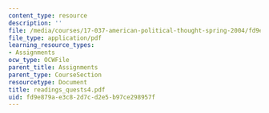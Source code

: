 ```yaml
---
content_type: resource
description: ''
file: /media/courses/17-037-american-political-thought-spring-2004/fd9e879ae3c82d7cd2e5b97ce298957f_readings_quests4.pdf
file_type: application/pdf
learning_resource_types:
- Assignments
ocw_type: OCWFile
parent_title: Assignments
parent_type: CourseSection
resourcetype: Document
title: readings_quests4.pdf
uid: fd9e879a-e3c8-2d7c-d2e5-b97ce298957f
---
```

